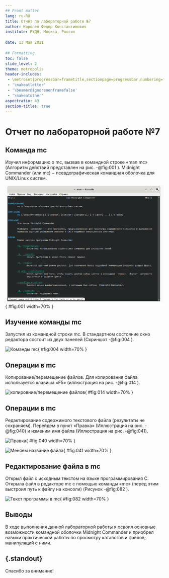 ```yaml
---
## Front matter
lang: ru-RU
title: Отчёт по лабораторной работе №7
author: Королев Федор Константинович
institute: РУДН, Москва, Россия

date: 13 Мая 2021

## Formatting
toc: false
slide_level: 2
theme: metropolis
header-includes: 
 - \metroset{progressbar=frametitle,sectionpage=progressbar,numbering=fraction}
 - '\makeatletter'
 - '\beamer@ignorenonframefalse'
 - '\makeatother'
aspectratio: 43
section-titles: true
---
```


# Отчет по лабораторной работе №7

## Команда mc 

Изучил информацию о mc, вызвав в командной строке «man mc» (Алгоритм действий представлен на рис. -@fig:001 ). Midnight Commander (или mc) − псевдографическая командная оболочка для UNIX/Linux систем. 

![Информация о mc](screenshots/1.png){ #fig:001 width=70% }

## Изучение команды mc

Запустил из командной строки mc. В стандартном состояние окно редактора состоит из двух панелей (Скриншот -@fig:004 ). 

![Команды mc](screenshots/4.png){ #fig:004 width=70% }

## Операции в mc

Копирование/перемещение файлов. Для копирования файла используется клавиша «F5» (иллюстрация на рис. -@fig:014 ).
	
![копировние/перемещение файлов](screenshots/14.png){ #fig:014 width=70% }

## Операции в mc

Редактирование содержимого текстового файла (результаты не сохраняем). Перейдем в пункт «Правка» (Иллюстрация на рис. -@fig:040) и изменим имя файла (Иллюстрация на рис. -@fig:041).

![Правка](screenshots/40.png){ #fig:040 width=70% }


![Меняем название файла](screenshots/41.png){ #fig:041 width=70% }

## Редактирование файла в mc

Открыл файл с исходным текстом на языке программирования С. Открыла файл в редакторе mc с помощью команды «mc» (перед этим выстроил путь к файлу на консоли) (Рисунок -@fig:082 ).

![Текст программы в mc](screenshots/80.png){ #fig:082 width=70% }

## Выводы

В ходе выполнения данной лабораторной работы я освоил основные возможности командной оболочки Midnight Commander и приобрел навыки практической работы по просмотру каталогов и файлов; манипуляций с ними.

## {.standout}

Спасибо за внимание!

